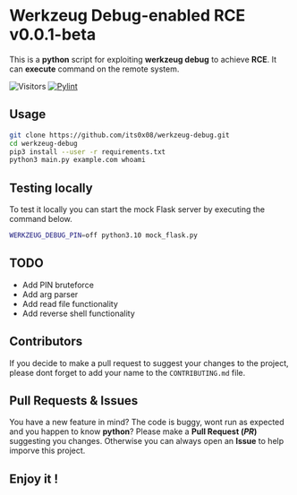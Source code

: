 # Werkzeug Debug-enabled RCE v0.0.1-beta
This is a __python__ script for exploiting __werkzeug debug__ to achieve __RCE__.
It can __execute__ command on the remote system.

![Visitors](https://api.visitorbadge.io/api/visitors?path=https%3A%2F%2Fgithub.com%2Fits0x08%2Fwerkzeug-debug&countColor=%232ccce4&style=flat-square)
[![Pylint](https://github.com/its0x08/werkzeug-debug/actions/workflows/pylint.yml/badge.svg)](https://github.com/its0x08/werkzeug-debug/actions/workflows/pylint.yml)
## Usage
```bash
git clone https://github.com/its0x08/werkzeug-debug.git
cd werkzeug-debug
pip3 install --user -r requirements.txt
python3 main.py example.com whoami
```

## Testing locally
To test it locally you can start the mock Flask server by executing the command below.
```bash
WERKZEUG_DEBUG_PIN=off python3.10 mock_flask.py
```
## TODO

* Add PIN bruteforce
* Add arg parser
* Add read file functionality
* Add reverse shell functionality

## Contributors

If you decide to make a pull request to suggest your changes to the project, please dont forget to add your name to the `CONTRIBUTING.md` file.

## Pull Requests & Issues
You have a new feature in mind?
The code is buggy, wont run as expected and you happen to know __python__?
Please make a __Pull Request (_PR_)__ suggesting you changes.
Otherwise you can always open an __Issue__ to help imporve this project.

## Enjoy it !
